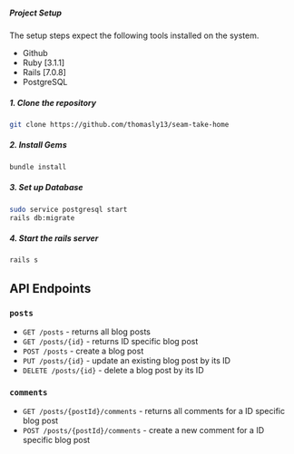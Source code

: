 ##### Project Setup

The setup steps expect the following tools installed on the system.

- Github
- Ruby [3.1.1]
- Rails [7.0.8]
- PostgreSQL 



##### 1. Clone the repository

```bash
git clone https://github.com/thomasly13/seam-take-home
```

##### 2. Install Gems

```bash
bundle install
```

##### 3. Set up Database

```bash
sudo service postgresql start
rails db:migrate 
```

##### 4. Start the rails server

```bash
rails s
```

 
## API Endpoints

### `posts`
+ `GET /posts` - returns all blog posts
+ `GET /posts/{id}` - returns ID specific blog post
+ `POST /posts` - create a blog post
+ `PUT /posts/{id}` - update an existing blog post by its ID
+ `DELETE /posts/{id}` - delete a blog post by its ID

### `comments`
+ `GET /posts/{postId}/comments` - returns all comments for a ID specific blog post
+ `POST /posts/{postId}/comments` - create a new comment for a ID specific blog post


